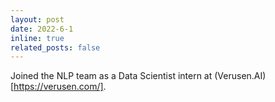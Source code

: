```yaml
---
layout: post
date: 2022-6-1 
inline: true
related_posts: false
---
```


Joined the NLP team as a Data Scientist intern at (Verusen.AI)[https://verusen.com/].
